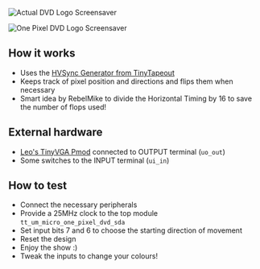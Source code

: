 <!---

This file is used to generate your project datasheet. Please fill in the information below and delete any unused
sections.

You can also include images in this folder and reference them in the markdown. Each image must be less than
512 kb in size, and the combined size of all images must be less than 1 MB.
-->

![Actual DVD Logo Screensaver](image.png)

![One Pixel DVD Logo Screensaver](image-1.png)

## How it works

- Uses the [HVSync Generator from TinyTapeout](https://github.com/SagarDevAchar/vga-playground/blob/main/src/examples/common/hvsync_generator.v)
- Keeps track of pixel position and directions and flips them when necessary
- Smart idea by RebelMike to divide the Horizontal Timing by 16 to save the number of flops used!

## External hardware

- [Leo's TinyVGA Pmod](https://github.com/mole99/tiny-vga) connected to OUTPUT terminal (`uo_out`)
- Some switches to the INPUT terminal (`ui_in`)

## How to test

- Connect the necessary peripherals
- Provide a 25MHz clock to the top module `tt_um_micro_one_pixel_dvd_sda`
- Set input bits 7 and 6 to choose the starting direction of movement
- Reset the design
- Enjoy the show :)
- Tweak the inputs to change your colours!
